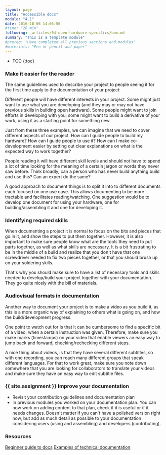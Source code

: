 ```yaml
---
layout: page
title: "Accessible docs"
module: "4.1"
date: 2016-10-06 14:05:56
#time: "20 min"
following: _articles/04-open-hardware-specifics/bom.md
summary: "This is a template module"
#prereq: "Have completed all previous sections and modules"
#materials: "Pen or pencil and paper"
---
```

* TOC
{:toc}


### Make it easier for the reader

  The same guidelines used to describe your project to people seeing it for the first time apply to the documentation of your project:

  Different people will have different interests in your project. Some might just want to use what you are developing (and they may or may not have previous skills in building open hardware). Some people might want to join efforts in developing with you, some might want to build a derivative of your work, using it as a starting point for something new.

  Just from these three examples, we can imagine that we need to cover different aspects of our project. How can I guide people to build my hardware? How can I guide people to use it? How can I make co-development easier by setting out clear explanations on what is the expected way to work together?

  People reading it will have different skill levels and  should not have to spend a lot of time looking for the meaning of a certain jargon or words they never saw before. Think broadly, can a person who has never build anything build and use this? Can an expert do the same?

  A good approach to document things is to split it into to different documents each focused on one use case. This allows documenting to be more tractable and facilitates reading/watching. One suggestion would be to develop one document for using your hardware, one for building/assembling it and one for developing it.

### Identifying required skills

  When documenting a project it is normal to focus on the bits and pieces that go in it, and show the steps to put them together. However, it is also important to make sure people know what are the tools they need to put parts together, as well as what skills are necessary. It is a bit frustrating to be in the middle of a build and realize that you don't have that one screwdriver needed to fix two pieces together, or that you should brush up on your soldering skills.

  That's why you should make sure to have a list of necessary tools and skills needed to develop/build your project together with your documentation. They go quite nicely with the bill of materials.


### Audiovisual formats in documentation

  Another way to document your project is to make a video as you build it, as this is a more organic way of explaining to others what is going on, and how the build/development progress.

  One point to watch out for is that it can be cumbersome to find a specific bit of a video, when a certain instruction was given. Therefore, make sure you make marks (timestamps) on your video that enable viewers an easy way to jump back and forward, checking/rechecking different steps.

  A nice thing about videos, is that they have several different subtitles, so with one recording, you can reach many different groups that speak different languages. For that to work great, make sure you note down somewhere that you are looking for collaborators to translate your videos and make sure they have an easy way to edit subtitle files.


### {{ site.assignment }} Improve your documentation
- Revisit your contribution guidelines and documentation plan
- In previous modules you worked on your documentation plan. You can now work on adding content to that plan, check if it is useful or if it needs changes. Doesn't matter if you can't have a polished version right now, but add as much detail as possible to your documentation considering users (using and assembling) and developers (contributing).

### Resources
[Beginner guide to docs](https://www.writethedocs.org/guide/writing/beginners-guide-to-docs/)
[Examples of technical documentation](https://www.atlassian.com/blog/add-ons/5-real-life-examples-beautiful-technical-documentation)
